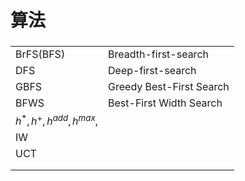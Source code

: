 # 算法







### 

|                            |                          |
| -------------------------- | ------------------------ |
| BrFS(BFS)                  | Breadth-first-search     |
| DFS                        | Deep-first-search        |
| GBFS                       | Greedy Best-First Search |
| BFWS                       | Best-First Width Search  |
| $h^*,h^+,h^{add},h^{max},$ |                          |
| IW                         |                          |
| UCT                        |                          |
|                            |                          |
|                            |                          |

